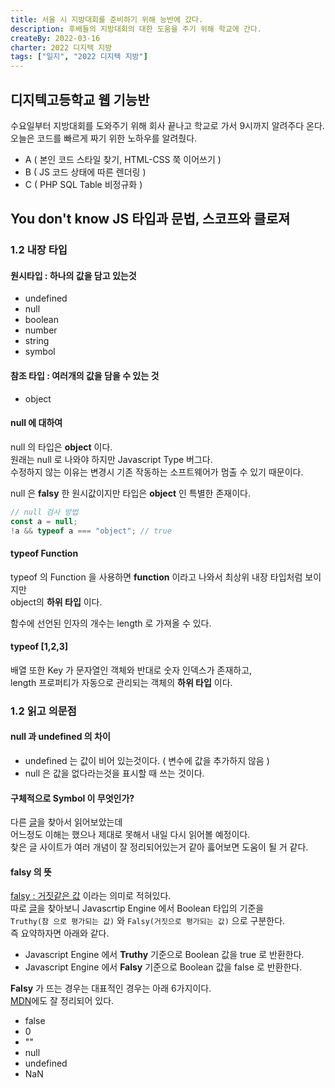 ```yaml
---
title: 서울 시 지방대회를 준비하기 위해 능반에 갔다.
description: 후배들의 지방대회의 대한 도움을 주기 위해 학교에 간다.
createBy: 2022-03-16
charter: 2022 디지텍 지방
tags: ["일지", "2022 디지텍 지방"]
---
```


## 디지텍고등학교 웹 기능반

수요일부터 지방대회를 도와주기 위해 회사 끝나고 학교로 가서 9시까지 알려주다 온다.  
오늘은 코드를 빠르게 짜기 위한 노하우를 알려줬다.

-   A ( 본인 코드 스타일 찾기, HTML-CSS 쭉 이어쓰기 )
-   B ( JS 코드 상태에 따른 렌더링 )
-   C ( PHP SQL Table 비정규화 )

## You don't know JS 타입과 문법, 스코프와 클로져

### 1.2 내장 타입

#### 원시타입 : 하나의 값을 담고 있는것

-   undefined
-   null
-   boolean
-   number
-   string
-   symbol

#### 참조 타입 : 여러개의 값을 담을 수 있는 것

-   object

#### null 에 대하여

null 의 타입은 **object** 이다.  
원래는 null 로 나와야 하지만 Javascript Type 버그다.  
수정하지 않는 이유는 변경시 기존 작동하는 소프트웨어가 멈출 수 있기 때문이다.

null 은 **falsy** 한 원시값이지만 타입은 **object** 인 특별한 존재이다.

```js
// null 검사 방법
const a = null;
!a && typeof a === "object"; // true
```

#### typeof Function

typeof 의 Function 을 사용하면 **function** 이라고 나와서 최상위 내장 타입처럼 보이지만  
object의 **하위 타입** 이다.

함수에 선언된 인자의 개수는 length 로 가져올 수 있다.

#### typeof [1,2,3]

배열 또한 Key 가 문자열인 객체와 반대로 숫자 인덱스가 존재하고,  
length 프로퍼티가 자동으로 관리되는 객체의 **하위 타입** 이다.

### 1.2 읽고 의문점

#### null 과 undefined 의 차이

-   undefined 는 값이 비어 있는것이다. ( 변수에 값을 추가하지 않음 )
-   null 은 값을 없다라는것을 표시할 때 쓰는 것이다.

#### 구체적으로 Symbol 이 무엇인가?

다른 [글](https://ko.javascript.info/symbol)을 찾아서 읽어보았는데  
어느정도 이해는 했으나 제대로 못해서 내일 다시 읽어볼 예정이다.  
찾은 글 사이트가 여러 개념이 잘 정리되어있는거 같아 훓어보면 도움이 될 거 같다.

#### falsy 의 뜻

[falsy : 거짓같은 값](https://developer.mozilla.org/ko/docs/Glossary/Falsy) 이라는 의미로 적혀있다.  
따로 [글](https://joooing.tistory.com/entry/%EA%B8%B0%EC%96%B5%ED%95%B4%EC%95%BC-%ED%95%A0-6%EA%B0%80%EC%A7%80-falsy-%EA%B0%92)을 찾아보니 Javascrtip Engine 에서 Boolean 타입의 기준을  
`Truthy(참 으로 평가되는 값)` 와 `Falsy(거짓으로 평가되는 값)` 으로 구분한다.  
즉 요약하자면 아래와 같다.

-   Javascript Engine 에서 **Truthy** 기준으로 Boolean 값을 true 로 반환한다.
-   Javascript Engine 에서 **Falsy** 기준으로 Boolean 값을 false 로 반환한다.

**Falsy** 가 뜨는 경우는 대표적인 경우는 아래 6가지이다.  
[MDN](https://developer.mozilla.org/ko/docs/Glossary/Falsy)에도 잘 정리되어 있다.

-   false
-   0
-   ""
-   null
-   undefined
-   NaN
